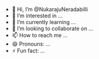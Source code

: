 - 👋 Hi, I’m @NukarajuNeradabilli
- 👀 I’m interested in ...
- 🌱 I’m currently learning ...
- 💞️ I’m looking to collaborate on ...
- 📫 How to reach me ...
- 😄 Pronouns: ...
- ⚡ Fun fact: ...

<!---
NukarajuNeradabilli/NukarajuNeradabilli is a ✨ special ✨ repository because its `README.md` (this file) appears on your GitHub profile.
You can click the Preview link to take a look at your changes.
--->
